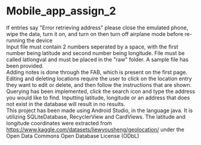 # Mobile_app_assign_2  
If entries say "Error retrieving address" please close the emulated phone, wipe the data, turn it on, and turn on then turn off airplane mode before re-running the device  
Input file must contain 2 numbers seperated by a space, with the first number being latitude and second number being longitude. File must be called latlongval and must be placed in the "raw" folder.
A sample file has been provided.  
Adding notes is done through the FAB, which is present on the first page. Editing and deleting locations require the user to click on the location entry they want to edit or delete, and then follow
the instructions that are shown.  
Querying has been implemented, click the search icon and type the address you would like to find. Inputting latitude, longitude or an address that does not exist in the database will result in no results.  
This project has been made using Android Studio, in the language java. It is utilizing SQLiteDatabase, RecyclerView and CardViews. The latitude and longitude coordinates were extracted from https://www.kaggle.com/datasets/liewyousheng/geolocation/
under the Open Data Commons Open Database License (ODbL)
